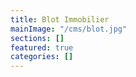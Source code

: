 ```yaml
---
title: Blot Immobilier
mainImage: "/cms/blot.jpg"
sections: []
featured: true
categories: []
---
```

